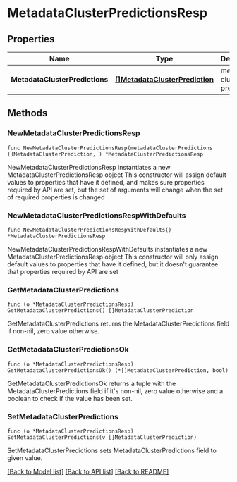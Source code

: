 # MetadataClusterPredictionsResp

## Properties

Name | Type | Description | Notes
------------ | ------------- | ------------- | -------------
**MetadataClusterPredictions** | [**[]MetadataClusterPrediction**](MetadataClusterPrediction.md) | metadata cluster predictions | 

## Methods

### NewMetadataClusterPredictionsResp

`func NewMetadataClusterPredictionsResp(metadataClusterPredictions []MetadataClusterPrediction, ) *MetadataClusterPredictionsResp`

NewMetadataClusterPredictionsResp instantiates a new MetadataClusterPredictionsResp object
This constructor will assign default values to properties that have it defined,
and makes sure properties required by API are set, but the set of arguments
will change when the set of required properties is changed

### NewMetadataClusterPredictionsRespWithDefaults

`func NewMetadataClusterPredictionsRespWithDefaults() *MetadataClusterPredictionsResp`

NewMetadataClusterPredictionsRespWithDefaults instantiates a new MetadataClusterPredictionsResp object
This constructor will only assign default values to properties that have it defined,
but it doesn't guarantee that properties required by API are set

### GetMetadataClusterPredictions

`func (o *MetadataClusterPredictionsResp) GetMetadataClusterPredictions() []MetadataClusterPrediction`

GetMetadataClusterPredictions returns the MetadataClusterPredictions field if non-nil, zero value otherwise.

### GetMetadataClusterPredictionsOk

`func (o *MetadataClusterPredictionsResp) GetMetadataClusterPredictionsOk() (*[]MetadataClusterPrediction, bool)`

GetMetadataClusterPredictionsOk returns a tuple with the MetadataClusterPredictions field if it's non-nil, zero value otherwise
and a boolean to check if the value has been set.

### SetMetadataClusterPredictions

`func (o *MetadataClusterPredictionsResp) SetMetadataClusterPredictions(v []MetadataClusterPrediction)`

SetMetadataClusterPredictions sets MetadataClusterPredictions field to given value.



[[Back to Model list]](../README.md#documentation-for-models) [[Back to API list]](../README.md#documentation-for-api-endpoints) [[Back to README]](../README.md)


